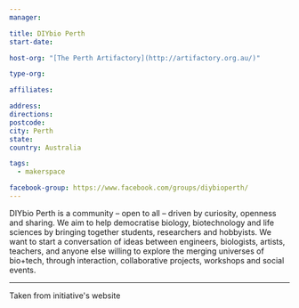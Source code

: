 ```yaml
---
manager:

title: DIYbio Perth
start-date:

host-org: "[The Perth Artifactory](http://artifactory.org.au/)"

type-org:

affiliates:

address:
directions:
postcode:
city: Perth
state:
country: Australia

tags:
  - makerspace

facebook-group: https://www.facebook.com/groups/diybioperth/
---
```


DIYbio Perth is a community – open to all – driven by curiosity, openness and sharing. We aim to help democratise biology, biotechnology and life sciences by bringing together students, researchers and hobbyists. We want to start a conversation of ideas between engineers, biologists, artists, teachers, and anyone else willing to explore the merging universes of bio+tech, through interaction, collaborative projects, workshops and social events.

---
Taken from initiative's website
